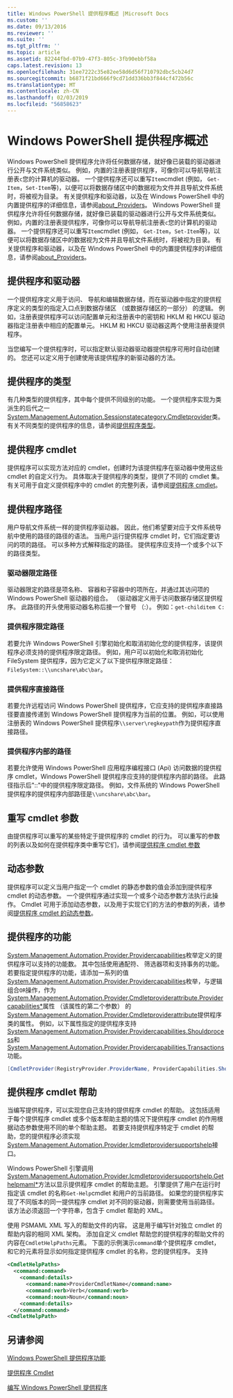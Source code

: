 ```yaml
---
title: Windows PowerShell 提供程序概述 |Microsoft Docs
ms.custom: ''
ms.date: 09/13/2016
ms.reviewer: ''
ms.suite: ''
ms.tgt_pltfrm: ''
ms.topic: article
ms.assetid: 82244fbd-07b9-47f3-805c-3fb90ebbf58a
caps.latest.revision: 13
ms.openlocfilehash: 31ee7222c35e82ee58d6d56f710792dbc5cb24d7
ms.sourcegitcommit: b6871f21bd666f9cd71dd336bb3f844cf472b56c
ms.translationtype: MT
ms.contentlocale: zh-CN
ms.lasthandoff: 02/03/2019
ms.locfileid: "56858623"
---
```

# <a name="windows-powershell-provider-overview"></a>Windows PowerShell 提供程序概述

Windows PowerShell 提供程序允许将任何数据存储，就好像已装载的驱动器进行公开与文件系统类似。 例如，内置的注册表提供程序，可像你可以导航导航注册表`c`您的计算机的驱动器。 一个提供程序还可以重写`Item`cmdlet (例如， `Get-Item`，`Set-Item`等)，以便可以将数据存储区中的数据视为文件并且导航文件系统时，将被视为目录。 有关提供程序和驱动器，以及在 Windows PowerShell 中的内置提供程序的详细信息，请参阅[about_Providers](/powershell/module/microsoft.powershell.core/about/about_providers)。
Windows PowerShell 提供程序允许将任何数据存储，就好像已装载的驱动器进行公开与文件系统类似。 例如，内置的注册表提供程序，可像你可以导航导航注册表`c`您的计算机的驱动器。 一个提供程序还可以重写`Item`cmdlet (例如， `Get-Item`，`Set-Item`等)，以便可以将数据存储区中的数据视为文件并且导航文件系统时，将被视为目录。 有关提供程序和驱动器，以及在 Windows PowerShell 中的内置提供程序的详细信息，请参阅[about_Providers](/powershell/module/microsoft.powershell.core/about/about_providers)。

## <a name="providers-and-drives"></a>提供程序和驱动器

一个提供程序定义用于访问、 导航和编辑数据存储，而在驱动器中指定的提供程序定义的类型的指定入口点到数据存储区 （或数据存储区的一部分） 的逻辑。 例如，注册表提供程序可以访问配置单元和注册表中的密钥和 HKLM 和 HKCU 驱动器指定注册表中相应的配置单元。 HKLM 和 HKCU 驱动器这两个使用注册表提供程序。

当您编写一个提供程序时，可以指定默认驱动器驱动器提供程序可用时自动创建的。 您还可以定义用于创建使用该提供程序的新驱动器的方法。

## <a name="type-of-providers"></a>提供程序的类型

有几种类型的提供程序，其中每个提供不同级别的功能。 一个提供程序实现为类派生的后代之一[System.Management.Automation.Sessionstatecategory.Cmdletprovider](/dotnet/api/System.Management.Automation.SessionStateCategory.CmdletProvider)类。 有关不同类型的提供程序的信息，请参阅[提供程序类型](./provider-types.md)。

## <a name="provider-cmdlets"></a>提供程序 cmdlet

提供程序可以实现方法对应的 cmdlet，创建时为该提供程序在驱动器中使用这些 cmdlet 的自定义行为。 具体取决于提供程序的类型，提供了不同的 cmdlet 集。 有关可用于自定义提供程序中的 cmdlet 的完整列表，请参阅[提供程序 cmdlet](./provider-cmdlets.md)。

## <a name="provider-paths"></a>提供程序路径

用户导航文件系统一样的提供程序驱动器。 因此，他们希望要对应于文件系统导航中使用的路径的路径的语法。 当用户运行提供程序 cmdlet 时，它们指定要访问的项的路径。 可以多种方式解释指定的路径。 提供程序应支持一个或多个以下的路径类型。

### <a name="drive-qualified-paths"></a>驱动器限定路径

驱动器限定的路径是项名称、 容器和子容器中的项所在，并通过其访问项的 Windows PowerShell 驱动器的组合。 （驱动器定义用于访问数据存储区提供程序。 此路径的开头使用驱动器名称后接一个冒号 （:）。 例如：`get-childitem C:`

### <a name="provider-qualified-paths"></a>提供程序限定路径

若要允许 Windows PowerShell 引擎初始化和取消初始化您的提供程序，该提供程序必须支持的提供程序限定路径。 例如，用户可以初始化和取消初始化 FileSystem 提供程序，因为它定义了以下提供程序限定路径： `FileSystem::\\uncshare\abc\bar`。

### <a name="provider-direct-paths"></a>提供程序直接路径

若要允许远程访问 Windows PowerShell 提供程序，它应支持的提供程序直接路径要直接传递到 Windows PowerShell 提供程序为当前的位置。 例如，可以使用注册表的 Windows PowerShell 提供程序`\\server\regkeypath`作为提供程序直接路径。

### <a name="provider-internal-paths"></a>提供程序内部的路径

若要允许使用 Windows PowerShell 应用程序编程接口 (Api) 访问数据的提供程序 cmdlet，Windows PowerShell 提供程序应支持的提供程序内部的路径。 此路径指示后"::"中的提供程序限定路径。 例如，文件系统的 Windows PowerShell 提供程序的提供程序内部路径是`\\uncshare\abc\bar`。

## <a name="overriding-cmdlet-parameters"></a>重写 cmdlet 参数

由提供程序可以重写的某些特定于提供程序的 cmdlet 的行为。 可以重写的参数的列表以及如何在提供程序类中重写它们，请参阅[提供程序 cmdlet 参数](./provider-cmdlet-parameters.md)

## <a name="dynamic-parameters"></a>动态参数

提供程序可以定义当用户指定一个 cmdlet 的静态参数的值会添加到提供程序 cmdlet 的动态参数。 一个提供程序通过实现一个或多个动态参数方法执行此操作。 Cmdlet 可用于添加动态参数，以及用于实现它们的方法的参数的列表，请参阅[提供程序 cmdlet 的动态参数](./provider-cmdlet-dynamic-parameters.md)。

## <a name="provider-capabilities"></a>提供程序的功能

[System.Management.Automation.Provider.Providercapabilities](/dotnet/api/System.Management.Automation.Provider.ProviderCapabilities)枚举定义的提供程序可以支持的功能数。 其中包括使用通配符、 筛选器项和支持事务的功能。 若要指定提供程序的功能，请添加一系列的值[System.Management.Automation.Provider.Providercapabilities](/dotnet/api/System.Management.Automation.Provider.ProviderCapabilities)枚举，与逻辑组合`OR`操作，作为[System.Management.Automation.Provider.Cmdletproviderattribute.Providercapabilities*](/dotnet/api/System.Management.Automation.Provider.CmdletProviderAttribute.ProviderCapabilities)属性 （该属性的第二个参数） 的[System.Management.Automation.Provider.Cmdletproviderattribute](/dotnet/api/System.Management.Automation.Provider.CmdletProviderAttribute)提供程序类的属性。 例如，以下属性指定的提供程序支持[System.Management.Automation.Provider.Providercapabilities.Shouldprocess](/dotnet/api/System.Management.Automation.Provider.ProviderCapabilities.ShouldProcess)和[System.Management.Automation.Provider.Providercapabilities.Transactions](/dotnet/api/System.Management.Automation.Provider.ProviderCapabilities.Transactions)功能。

```csharp
[CmdletProvider(RegistryProvider.ProviderName, ProviderCapabilities.ShouldProcess | ProviderCapabilities.Transactions)]

```

## <a name="provider-cmdlet-help"></a>提供程序 cmdlet 帮助

当编写提供程序，可以实现您自己支持的提供程序 cmdlet 的帮助。 这包括适用于每个提供程序 cmdlet 或多个版本帮助主题的情况下提供程序 cmdlet 的作用根据动态参数使用不同的单个帮助主题。 若要支持提供程序特定于 cmdlet 的帮助，您的提供程序必须实现[System.Management.Automation.Provider.Icmdletprovidersupportshelp](/dotnet/api/System.Management.Automation.Provider.ICmdletProviderSupportsHelp)接口。

Windows PowerShell 引擎调用[System.Management.Automation.Provider.Icmdletprovidersupportshelp.Gethelpmaml*](/dotnet/api/System.Management.Automation.Provider.ICmdletProviderSupportsHelp.GetHelpMaml)方法以显示提供程序 cmdlet 的帮助主题。 引擎提供了用户在运行时指定该 cmdlet 的名称`Get-Help`cmdlet 和用户的当前路径。 如果您的提供程序实现了不同版本的同一提供程序 cmdlet 对不同的驱动器，则需要使用当前路径。 该方法必须返回一个字符串，包含于 cmdlet 帮助的 XML。

使用 PSMAML XML 写入的帮助文件的内容。 这是用于编写针对独立 cmdlet 的帮助内容的相同 XML 架构。 添加自定义 cmdlet 帮助您的提供程序的帮助文件的内容在`CmdletHelpPaths`元素。 下面的示例演示`command`单个提供程序 cmdlet，和它的元素将显示如何指定提供程序 cmdlet 的名称，您的提供程序。 支持

```xml
<CmdletHelpPaths>
  <command:command>
    <command:details>
      <command:name>ProviderCmdletName</command:name>
      <command:verb>Verb</command:verb>
      <command:noun>Noun</command:noun>
    <command:details>
  </command:command>
<CmdletHelpPath>
```

## <a name="see-also"></a>另请参阅

[Windows PowerShell 提供程序功能](./provider-types.md)

[提供程序 Cmdlet](./provider-cmdlets.md)

[编写 Windows PowerShell 提供程序](./writing-a-windows-powershell-provider.md)